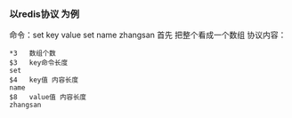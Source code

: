 ### 以redis协议 为例
命令：set key value
     set name zhangsan
首先 把整个看成一个数组
协议内容：
```
*3   数组个数
$3   key命令长度
set
$4   key值 内容长度
name
$8   value值 内容长度
zhangsan
```




